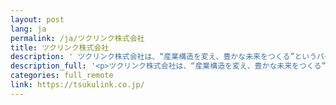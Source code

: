 ```yaml
---
layout: post
lang: ja
permalink: /ja/ツクリンク株式会社
title: ツクリンク株式会社
description: ' ツクリンク株式会社は、“産業構造を変え、豊かな未来をつくる”というパーパス（存在意義）のもと、業界に寄り添いながらテクノロジーの力で社会課題解決を図るべく、建設業者さんのマッチングプラットフォーム『ツクリンク』を運営しています。採用情報はこちら '
description_full: '<p>ツクリンク株式会社は、“産業構造を変え、豊かな未来をつくる”というパーパス（存在意義）のもと、業界に寄り添いながらテクノロジーの力で社会課題解決を図るべく、建設業者さんのマッチングプラットフォーム『ツクリンク』を運営しています。<a href="https://herp.careers/v1/tsukulink">採用情報はこちら</a></p>'
categories: full_remote
link: https://tsukulink.co.jp/
---
```

